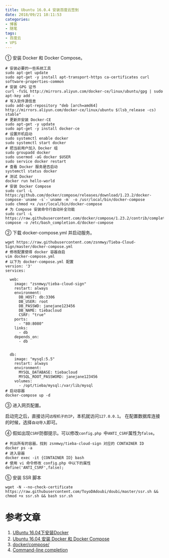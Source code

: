 ```yaml
---
title: Ubuntu 16.0.4 安装百度云签到
date: 2018/09/21 18:11:53
categories: 
- 博客
- 随笔
tags: 
- 百度云
- VPS
---
```


① 安装 Docker 和 Docker Compose。

```shell
# 安装必要的一些系统工具
sudo apt-get update
sudo apt-get -y install apt-transport-https ca-certificates curl software-properties-common
# 安装 GPG 证书
curl -fsSL http://mirrors.aliyun.com/docker-ce/linux/ubuntu/gpg | sudo apt-key add -
# 写入软件源信息
sudo add-apt-repository "deb [arch=amd64] http://mirrors.aliyun.com/docker-ce/linux/ubuntu $(lsb_release -cs) stable"
# 更新并安装 Docker-CE
sudo apt-get -y update
sudo apt-get -y install docker-ce
# 设置开机启动
sudo systemctl enable docker
sudo systemctl start docker
# 把当前用户加入 Docker 组
sudo groupadd docker
sudo usermod -aG docker $USER
sudo service docker restart
# 查看 Docker 服务是否启动
systemctl status docker
# 测试 Docker 
docker run hello-world
# 安装 Docker Compose
sudo curl -L https:/github.com/docker/compose/releases/download/1.23.2/docker-compose-`uname -s`-`uname -m` -o /usr/local/bin/docker-compose
sudo chmod +x /usr/local/bin/docker-compose
# 为 Compose 安装命令行自动补全功能
sudo curl -L https://raw.githubusercontent.com/docker/compose/1.23.2/contrib/completion/bash/docker-compose -o /etc/bash_completion.d/docker-compose
```

<!--more-->

② 下载 docker-compose.yml 并启动服务。

```shell
wget https://raw.githubusercontent.com/zsnmwy/Tieba-Cloud-Sign/master/docker-compose.yml
# 修改配置使得 docker 容器自启
vim docker-compose.yml
# 以下为 docker-compose.yml 配置
version: '3'
services:

  web:
    image: "zsnmwy/tieba-cloud-sign"
    restart: always
    environment:
      DB_HOST: db:3306
      DB_USER: root
      DB_PASSWD: janejane123456
      DB_NAME: tiebacloud
      CSRF: "true"
    ports:
      - "80:8080"
    links:
      - db
    depends_on:
      - db


  db:
    image: "mysql:5.5"
    restart: always
    environment:
      MYSQL_DATABASE: tiebacloud
      MYSQL_ROOT_PASSWORD: janejane123456
    volumes:
      - /opt/tieba/mysql:/var/lib/mysql
# 启动容器
docker-compose up -d
```

③ 进入网页配置。

启动完之后，直接访问`远程机子的IP`，本机就访问`127.0.0.1`。
在配置数据库连接的时候，选择`自动导入`即可。

④ 假如出现`CSRF`防御提示。可以修改`config.php `中`ANTI_CSRF`属性为`false`。

```shell
# 列出所有的容器，找到 zsnmwy/tieba-cloud-sign 对应的 CONTAINER ID
docker ps -a 
# 进入容器
docker exec -it {CONTAINER ID} bash
# 使用 vi 命令修改 config.php 中以下的属性
define('ANTI_CSRF',false);
```

⑤ 安装 SSR 脚本

```shell
wget -N --no-check-certificate https://raw.githubusercontent.com/ToyoDAdoubi/doubi/master/ssr.sh && chmod +x ssr.sh && bash ssr.sh
```

# 参考文章

1. [UBuntu 16.04下安装Docker](https://yq.aliyun.com/articles/675833)
2. [Ubuntu 16.04 安装 Docker 和 Docker Compose](https://www.jianshu.com/p/77a46925006c)
3. [docker/compose/](https://github.com/docker/compose/releases)
4. [Command-line completion](https://docs.docker.com/compose/completion/)

